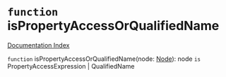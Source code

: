# `function` isPropertyAccessOrQualifiedName

[Documentation Index](../README.md)

`function` isPropertyAccessOrQualifiedName(node: [Node](../private.interface.Node/README.md)): node `is` PropertyAccessExpression | QualifiedName